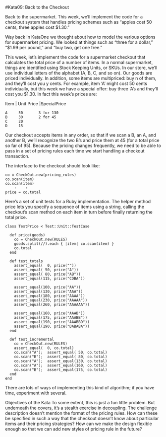 #Kata09: Back to the Checkout

Back to the supermarket. This week, we’ll implement the code for a checkout system that handles pricing schemes such as “apples cost 50 cents, three apples cost $1.30.”

Way back in KataOne we thought about how to model the various options for supermarket pricing. We looked at things such as “three for a dollar,” “$1.99 per pound,” and “buy two, get one free.”

This week, let’s implement the code for a supermarket checkout that calculates the total price of a number of items. In a normal supermarket, things are identified using Stock Keeping Units, or SKUs. In our store, we’ll use individual letters of the alphabet (A, B, C, and so on). Our goods are priced individually. In addition, some items are multipriced: buy n of them, and they’ll cost you y cents. For example, item ‘A’ might cost 50 cents individually, but this week we have a special offer: buy three ‘A’s and they’ll cost you $1.30. In fact this week’s prices are:


  Item | Unit Price |SpecialPrice
    
    A     50       3 for 130
    B     30       2 for 45
    C     20
    D     15
Our checkout accepts items in any order, so that if we scan a B, an A, and another B, we’ll recognize the two B’s and price them at 45 (for a total price so far of 95). Because the pricing changes frequently, we need to be able to pass in a set of pricing rules each time we start handling a checkout transaction.

The interface to the checkout should look like:


    co = CheckOut.new(pricing_rules)
    co.scan(item)
    co.scan(item)
        :    :
    price = co.total
Here’s a set of unit tests for a Ruby implementation. The helper method price lets you specify a sequence of items using a string, calling the checkout’s scan method on each item in turn before finally returning the total price.

    class TestPrice < Test::Unit::TestCase
    
      def price(goods)
        co = CheckOut.new(RULES)
        goods.split(//).each { |item| co.scan(item) }
        co.total
      end
    
      def test_totals
        assert_equal(  0, price(""))
        assert_equal( 50, price("A"))
        assert_equal( 80, price("AB"))
        assert_equal(115, price("CDBA"))
    
        assert_equal(100, price("AA"))
        assert_equal(130, price("AAA"))
        assert_equal(180, price("AAAA"))
        assert_equal(230, price("AAAAA"))
        assert_equal(260, price("AAAAAA"))
    
        assert_equal(160, price("AAAB"))
        assert_equal(175, price("AAABB"))
        assert_equal(190, price("AAABBD"))
        assert_equal(190, price("DABABA"))
      end
    
      def test_incremental
        co = CheckOut.new(RULES)
        assert_equal(  0, co.total)
        co.scan("A");  assert_equal( 50, co.total)
        co.scan("B");  assert_equal( 80, co.total)
        co.scan("A");  assert_equal(130, co.total)
        co.scan("A");  assert_equal(160, co.total)
        co.scan("B");  assert_equal(175, co.total)
      end
    end
There are lots of ways of implementing this kind of algorithm; if you have time, experiment with several.

Objectives of the Kata
To some extent, this is just a fun little problem. But underneath the covers, it’s a stealth exercise in decoupling. The challenge description doesn’t mention the format of the pricing rules. How can these be specified in such a way that the checkout doesn’t know about particular items and their pricing strategies? How can we make the design flexible enough so that we can add new styles of pricing rule in the future?

